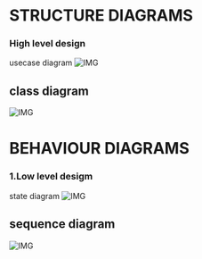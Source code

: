 
# STRUCTURE  DIAGRAMS
 ### High level design
  usecase diagram
![IMG](https://user-images.githubusercontent.com/66019753/109776906-1c959300-7c29-11eb-8a4b-e8c1bef0bb79.png)
## class diagram
![IMG](https://encrypted-tbn0.gstatic.com/images?q=tbn:ANd9GcS0f8Aw-wz8JFlZfmM7YK4CWzJKvwHbN2T65w&usqp=CAU)


# BEHAVIOUR DIAGRAMS
 ### 1.Low level desigm
 state diagram
 ![IMG](https://i.pinimg.com/736x/c0/19/21/c019215ca831c0b0b75bdc2775e8e054--control-flow-uni.jpg)
 
 ## sequence diagram
 ![IMG](https://i.pinimg.com/originals/b4/42/2b/b4422bfdc81f24bbdf3b142b87ad4269.jpg)
